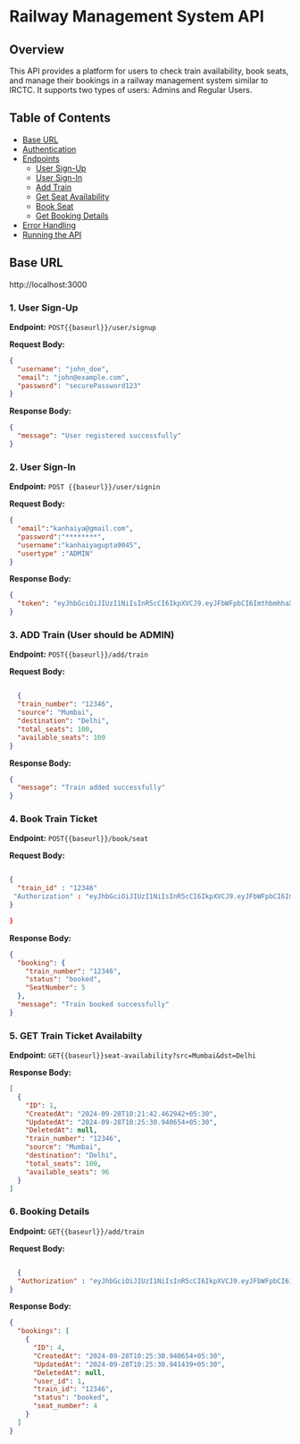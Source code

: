 # Railway Management System API

## Overview

This API provides a platform for users to check train availability, book seats, and manage their bookings in a railway management system similar to IRCTC. It supports two types of users: Admins and Regular Users.

## Table of Contents

- [Base URL](#base-url)
- [Authentication](#authentication)
- [Endpoints](#endpoints)
  - [User Sign-Up](#user-sign-up)
  - [User Sign-In](#user-sign-in)
  - [Add Train](#add-train)
  - [Get Seat Availability](#get-seat-availability)
  - [Book Seat](#book-seat)
  - [Get Booking Details](#get-booking-details)
- [Error Handling](#error-handling)
- [Running the API](#running-the-api)

## Base URL
http://localhost:3000

### 1. User Sign-Up

**Endpoint:** `POST{{baseurl}}/user/signup`  

**Request Body:**
```json
{
  "username": "john_doe",
  "email": "john@example.com",
  "password": "securePassword123"
}
```

**Response Body:**
```json
{
  "message": "User registered successfully"
}
```

### 2. User Sign-In

**Endpoint:** `POST {{baseurl}}/user/signin`  

**Request Body:**
```json
{
  "email":"kanhaiya@gmail.com",
  "password":"********",
  "username":"kanhaiyagupta9045",
  "usertype" :"ADMIN"
}
```

**Response Body:**
```json
{
  "token": "eyJhbGciOiJIUzI1NiIsInR5cCI6IkpXVCJ9.eyJFbWFpbCI6ImthbmhhaXlhcmF1bml5YXJAZ21haWwuY29tIiwiZXhwIjoxNzI3NTg4MTE2fQ.uBoGPnJyZfOhdvf1irqyG6G9GXRxaJaSBH7L3V07YEc"
}
```


### 3. ADD Train (User should be ADMIN)

**Endpoint:** `POST{{baseurl}}/add/train`  

**Request Body:**
```json

  {
  "train_number": "12346",
  "source": "Mumbai",
  "destination": "Delhi",
  "total_seats": 100,
  "available_seats": 100
}
```

**Response Body:**
```json
{
  "message": "Train added successfully"
}
```


### 4. Book Train Ticket 

**Endpoint:** `POST{{baseurl}}/book/seat`  

**Request Body:**
```json

{
  "train_id" : "12346"
 "Authorization" : "eyJhbGciOiJIUzI1NiIsInR5cCI6IkpXVCJ9.eyJFbWFpbCI6ImthbmhhaXlhcmF1bml5YXI5MDQ1QGdtYWlsLmNvbSIsImV4cCI6MTcyNzU3OTIzNn0.x1ntuBZd7xqPEfuoWJcWghA36hJvlqOfH2yjelRTHfk"
}

}
```

**Response Body:**
```json
{
  "booking": {
    "train_number": "12346",
    "status": "booked",
    "SeatNumber": 5
  },
  "message": "Train booked successfully"
}
```

### 5. GET Train Ticket Availabilty

**Endpoint:** `GET{{baseurl}}seat-availability?src=Mumbai&dst=Delhi`  


**Response Body:**
```json
[
  {
    "ID": 1,
    "CreatedAt": "2024-09-28T10:21:42.462942+05:30",
    "UpdatedAt": "2024-09-28T10:25:30.940654+05:30",
    "DeletedAt": null,
    "train_number": "12346",
    "source": "Mumbai",
    "destination": "Delhi",
    "total_seats": 100,
    "available_seats": 96
  }
]
```


### 6. Booking Details 

**Endpoint:** `GET{{baseurl}}/add/train`  

**Request Body:**
```json

  {
  "Authorization" : "eyJhbGciOiJIUzI1NiIsInR5cCI6IkpXVCJ9.eyJFbWFpbCI6ImthbmhhaXlhcmF1bml5YXI5MDQ1QGdtYWlsLmNvbSIsImV4cCI6MTcyNzU3OTIzNn0.x1ntuBZd7xqPEfuoWJcWghA36hJvlqOfH2yjelRTHfk"
}
```

**Response Body:**
```json
{
  "bookings": [
    {
      "ID": 4,
      "CreatedAt": "2024-09-28T10:25:30.940654+05:30",
      "UpdatedAt": "2024-09-28T10:25:30.941439+05:30",
      "DeletedAt": null,
      "user_id": 1,
      "train_id": "12346",
      "status": "booked",
      "seat_number": 4
    }
  ]
}
```




